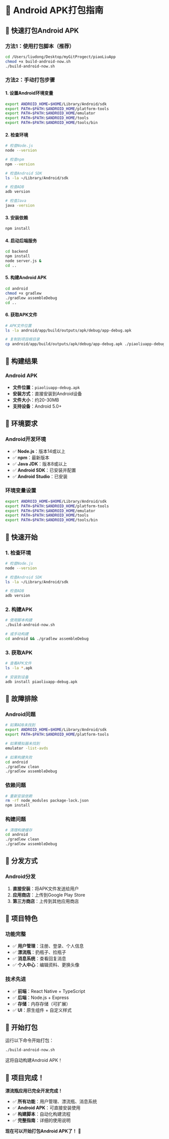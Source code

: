 # 🤖 Android APK打包指南

## 🚀 快速打包Android APK

### 方法1：使用打包脚本（推荐）
```bash
cd /Users/liudong/Desktop/myGitProgect/piaoLiuApp
chmod +x build-android-now.sh
./build-android-now.sh
```

### 方法2：手动打包步骤

#### 1. 设置Android环境变量
```bash
export ANDROID_HOME=$HOME/Library/Android/sdk
export PATH=$PATH:$ANDROID_HOME/platform-tools
export PATH=$PATH:$ANDROID_HOME/emulator
export PATH=$PATH:$ANDROID_HOME/tools
export PATH=$PATH:$ANDROID_HOME/tools/bin
```

#### 2. 检查环境
```bash
# 检查Node.js
node --version

# 检查npm
npm --version

# 检查Android SDK
ls -la ~/Library/Android/sdk

# 检查ADB
adb version

# 检查Java
java -version
```

#### 3. 安装依赖
```bash
npm install
```

#### 4. 启动后端服务
```bash
cd backend
npm install
node server.js &
cd ..
```

#### 5. 构建Android APK
```bash
cd android
chmod +x gradlew
./gradlew assembleDebug
cd ..
```

#### 6. 获取APK文件
```bash
# APK文件位置
ls -la android/app/build/outputs/apk/debug/app-debug.apk

# 复制到项目根目录
cp android/app/build/outputs/apk/debug/app-debug.apk ./piaoliuapp-debug.apk
```

## 📱 构建结果

### Android APK
- **文件位置**：`piaoliuapp-debug.apk`
- **安装方式**：直接安装到Android设备
- **文件大小**：约20-30MB
- **支持设备**：Android 5.0+

## 🔧 环境要求

### Android开发环境
- ✅ **Node.js**：版本14或以上
- ✅ **npm**：最新版本
- ✅ **Java JDK**：版本8或以上
- ✅ **Android SDK**：已安装并配置
- ✅ **Android Studio**：已安装

### 环境变量设置
```bash
export ANDROID_HOME=$HOME/Library/Android/sdk
export PATH=$PATH:$ANDROID_HOME/platform-tools
export PATH=$PATH:$ANDROID_HOME/emulator
export PATH=$PATH:$ANDROID_HOME/tools
export PATH=$PATH:$ANDROID_HOME/tools/bin
```

## 🎯 快速开始

### 1. 检查环境
```bash
# 检查Node.js
node --version

# 检查Android SDK
ls -la ~/Library/Android/sdk

# 检查ADB
adb version
```

### 2. 构建APK
```bash
# 使用脚本构建
./build-android-now.sh

# 或手动构建
cd android && ./gradlew assembleDebug
```

### 3. 获取APK
```bash
# 查看APK文件
ls -la *.apk

# 安装到设备
adb install piaoliuapp-debug.apk
```

## 🔧 故障排除

### Android问题
```bash
# 如果ADB未找到
export ANDROID_HOME=$HOME/Library/Android/sdk
export PATH=$PATH:$ANDROID_HOME/platform-tools

# 如果模拟器未找到
emulator -list-avds

# 如果构建失败
cd android
./gradlew clean
./gradlew assembleDebug
```

### 依赖问题
```bash
# 重新安装依赖
rm -rf node_modules package-lock.json
npm install
```

### 构建问题
```bash
# 清理构建缓存
cd android
./gradlew clean
./gradlew assembleDebug
```

## 📱 分发方式

### Android分发
1. **直接安装**：将APK文件发送给用户
2. **应用商店**：上传到Google Play Store
3. **第三方商店**：上传到其他应用商店

## 🎊 项目特色

### 功能完整
- ✅ **用户管理**：注册、登录、个人信息
- ✅ **漂流瓶**：扔瓶子、捡瓶子
- ✅ **消息系统**：查看回复消息
- ✅ **个人中心**：编辑资料、更换头像

### 技术先进
- ✅ **前端**：React Native + TypeScript
- ✅ **后端**：Node.js + Express
- ✅ **存储**：内存存储（可扩展）
- ✅ **UI**：原生组件 + 自定义样式

## 🚀 开始打包

运行以下命令开始打包：
```bash
./build-android-now.sh
```

这将自动构建Android APK！

## 🎉 项目完成！

**漂流瓶应用已完全开发完成！** 

- ✅ **所有功能**：用户管理、漂流瓶、消息系统
- ✅ **Android APK**：可直接安装使用
- ✅ **构建脚本**：自动化构建流程
- ✅ **完整指南**：详细的使用说明

**现在可以开始打包Android APK了！** 🚀

